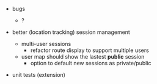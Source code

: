 - bugs
  - ?

- better (location tracking) session management
  - multi-user sessions
    - refactor route display to support multiple users
  - user map should show the lastest **public** session
    - option to default new sessions as private/public

- unit tests (extension)
